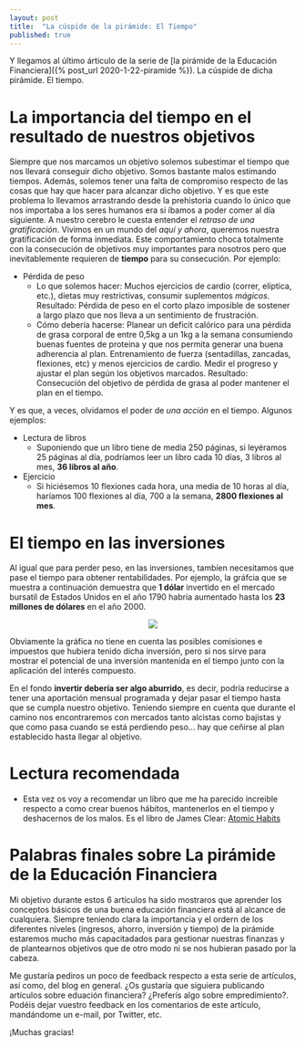 ```yaml
---
layout: post
title:  "La cúspide de la pirámide: El Tiempo"
published: true
---
```


Y llegamos al último árticulo de la serie de [la pirámide de la Educación Financiera]({% post_url 2020-1-22-piramide %}). La cúspide de dicha pirámide. El tiempo. 

# La importancia del tiempo en el resultado de nuestros objetivos

Siempre que nos marcamos un objetivo solemos subestimar el tiempo que nos llevará conseguir dicho objetivo. Somos bastante malos estimando tiempos. Además, solemos tener una falta de compromiso respecto de las cosas que hay que hacer para alcanzar dicho objetivo. Y es que este problema lo llevamos arrastrando desde la prehistoria cuando lo único que nos importaba a los seres humanos era si íbamos a poder comer al día siguiente. A nuestro cerebro le cuesta entender el *retraso de una gratificación*. Vivimos en un mundo del *aquí y ahora*, queremos nuestra gratificación de forma inmediata. Este comportamiento choca totalmente con la consecución de objetivos muy importantes para nosotros pero que inevitablemente requieren de **tiempo** para su consecución. Por ejemplo:

* Pérdida de peso
  * Lo que solemos hacer: Muchos ejercicios de cardio (correr, elíptica, etc.), dietas muy restrictivas, consumir suplementos *mágicos*. Resultado: Pérdida de peso en el corto plazo imposible de sostener a largo plazo que nos lleva a un sentimiento de frustración.
  * Cómo debería hacerse: Planear un deficit calórico para una pérdida de grasa corporal de entre 0,5kg a un 1kg a la semana consumiendo buenas fuentes de proteina y que nos permita generar una buena adherencia al plan. Entrenamiento de fuerza (sentadillas, zancadas, flexiones, etc) y menos ejercicios de cardio. Medir el progreso y ajustar el plan según los objetivos marcados. Resultado: Consecución del objetivo de pérdida de grasa al poder mantener el plan en el tiempo.

Y es que, a veces, olvidamos el poder de *una acción* en el tiempo. Algunos ejemplos:

* Lectura de libros
  * Suponiendo que un libro tiene de media 250 páginas, si leyéramos 25 páginas al día, podríamos leer un libro cada 10 días, 3 libros al mes, **36 libros al año**.
* Ejercicio
  * Si hiciésemos 10 flexiones cada hora, una media de 10 horas al día, haríamos 100 flexiones al día, 700 a la semana, **2800 flexiones al mes**.

# El tiempo en las inversiones

Al igual que para perder peso, en las inversiones, tambíen necesitamos que pase el tiempo para obtener rentabilidades.
Por ejemplo, la gráfcia que se muestra a continuación demuestra que **1 dólar** invertido en el mercado bursatil de Estados Unidos en el año 1790 habría aumentado hasta los **23 millones de dólares** en el año 2000.

<p align="center">
<img src="{{ site.baseurl }}/images/valor-dollar.jpg"/>
</p>

Obviamente la gráfica no tiene en cuenta las posibles comisiones e impuestos que hubiera tenido dicha inversión, pero si nos sirve para mostrar el potencial de una inversión mantenida en el tiempo junto con la aplicación del interés compuesto.

En el fondo **invertir debería ser algo aburrido**, es decir, podría reducirse a tener una aportación mensual programada y dejar pasar el tiempo hasta que se cumpla nuestro objetivo. Teniendo siempre en cuenta que durante el camino nos encontraremos con mercados tanto alcistas como bajistas y que como pasa cuando se está perdiendo peso... hay que ceñirse al plan establecido hasta llegar al objetivo.

# Lectura recomendada

* Esta vez os voy a recomendar un libro que me ha parecido increible respecto a como crear buenos hábitos, mantenerlos en el tiempo y deshacernos de los malos. Es el libro de James Clear: [Atomic Habits](https://www.amazon.es/Atomic-Habits-Proven-Build-Break/dp/1847941834/ref=tmm_pap_swatch_0?_encoding=UTF8&qid=1589187479&sr=8-1)

# Palabras finales sobre La pirámide de la Educación Financiera

Mi objetivo durante estos 6 artículos ha sido mostraros que aprender los conceptos básicos de una buena educación financiera está al alcance de cualquiera. Siempre teniendo clara la importancia y el ordern de los diferentes niveles (ingresos, ahorro, inversión y tiempo) de la pirámide estaremos mucho más capacitadados para gestionar nuestras finanzas y de plantearnos objetivos que de otro modo ni se nos hubieran pasado por la cabeza.

Me gustaría pediros un poco de feedback respecto a esta serie de artículos, así como, del blog en general. ¿Os gustaría que siguiera publicando artículos sobre eduación financiera? ¿Preferís algo sobre empredimiento?. Podéis dejar vuestro feedback en los comentarios de este artículo, mandándome un e-mail, por Twitter, etc.

¡Muchas gracias!

